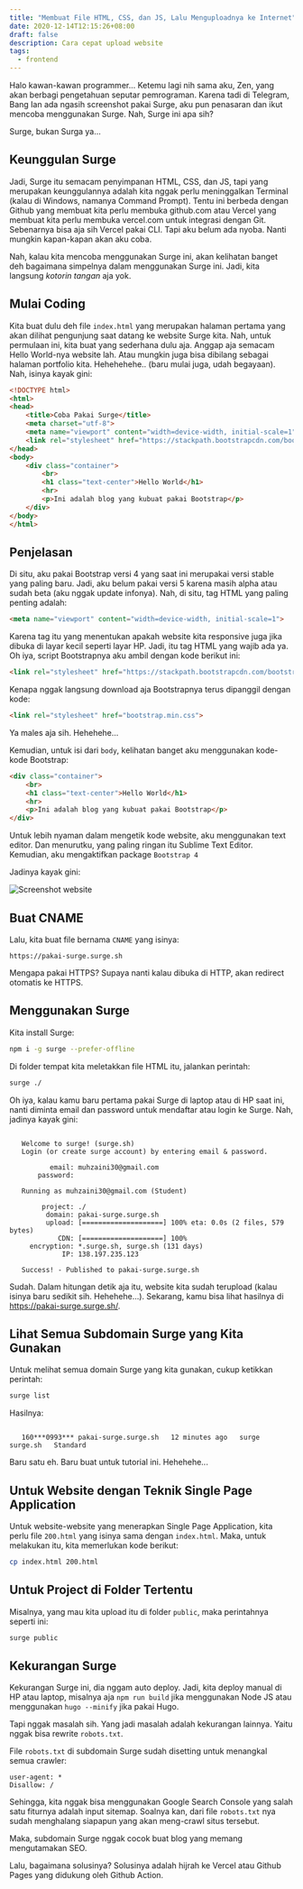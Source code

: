 ```yaml
---
title: "Membuat File HTML, CSS, dan JS, Lalu Menguploadnya ke Internet"
date: 2020-12-14T12:15:26+08:00
draft: false
description: Cara cepat upload website 
tags:
  - frontend
---
```


Halo kawan-kawan programmer... Ketemu lagi nih sama aku, Zen, yang akan berbagi pengetahuan seputar pemrograman. Karena tadi di Telegram, Bang Ian ada ngasih screenshot pakai Surge, aku pun penasaran dan ikut mencoba menggunakan Surge. Nah, Surge ini apa sih?

Surge, bukan Surga ya...

## Keunggulan Surge

Jadi, Surge itu semacam penyimpanan HTML, CSS, dan JS, tapi yang merupakan keunggulannya adalah kita nggak perlu meninggalkan Terminal (kalau di Windows, namanya Command Prompt). Tentu ini berbeda dengan Github yang membuat kita perlu membuka github.com atau Vercel yang membuat kita perlu membuka vercel.com untuk integrasi dengan Git. Sebenarnya bisa aja sih Vercel pakai CLI. Tapi aku belum ada nyoba. Nanti mungkin kapan-kapan akan aku coba.

Nah, kalau kita mencoba menggunakan Surge ini, akan kelihatan banget deh bagaimana simpelnya dalam menggunakan Surge ini. Jadi, kita langsung _kotorin tangan_ aja yok.

## Mulai Coding

Kita buat dulu deh file `index.html` yang merupakan halaman pertama yang akan dilihat pengunjung saat datang ke website Surge kita. Nah, untuk permulaan ini, kita buat yang sederhana dulu aja. Anggap aja semacam Hello World-nya website lah. Atau mungkin juga bisa dibilang sebagai halaman portfolio kita. Hehehehehe.. (baru mulai juga, udah begayaan). Nah, isinya kayak gini:

```html
<!DOCTYPE html>
<html>
<head>
	<title>Coba Pakai Surge</title>
	<meta charset="utf-8">
	<meta name="viewport" content="width=device-width, initial-scale=1">
	<link rel="stylesheet" href="https://stackpath.bootstrapcdn.com/bootstrap/4.3.1/css/bootstrap.min.css" integrity="sha384-ggOyR0iXCbMQv3Xipma34MD+dH/1fQ784/j6cY/iJTQUOhcWr7x9JvoRxT2MZw1T" crossorigin="anonymous">
</head>
<body>
	<div class="container">
		<br>
		<h1 class="text-center">Hello World</h1>
		<hr>
		<p>Ini adalah blog yang kubuat pakai Bootstrap</p>
	</div>
</body>
</html>
```

## Penjelasan

Di situ, aku pakai Bootstrap versi 4 yang saat ini merupakai versi stable yang paling baru. Jadi, aku belum pakai versi 5 karena masih alpha atau sudah beta (aku nggak update infonya). Nah, di situ, tag HTML yang paling penting adalah:

```html
<meta name="viewport" content="width=device-width, initial-scale=1">
```

Karena tag itu yang menentukan apakah website kita responsive juga jika dibuka di layar kecil seperti layar HP. Jadi, itu tag HTML yang wajib ada ya. Oh iya, script Bootstrapnya aku ambil dengan kode berikut ini:

```html
<link rel="stylesheet" href="https://stackpath.bootstrapcdn.com/bootstrap/4.3.1/css/bootstrap.min.css" integrity="sha384-ggOyR0iXCbMQv3Xipma34MD+dH/1fQ784/j6cY/iJTQUOhcWr7x9JvoRxT2MZw1T" crossorigin="anonymous">
```

Kenapa nggak langsung download aja Bootstrapnya terus dipanggil dengan kode:

```html
<link rel="stylesheet" href="bootstrap.min.css">
```

Ya males aja sih. Hehehehe...

Kemudian, untuk isi dari `body`, kelihatan banget aku menggunakan kode-kode Bootstrap:

```html
<div class="container">
	<br>
	<h1 class="text-center">Hello World</h1>
	<hr>
	<p>Ini adalah blog yang kubuat pakai Bootstrap</p>
</div>
```

Untuk lebih nyaman dalam mengetik kode website, aku menggunakan text editor. Dan menurutku, yang paling ringan itu Sublime Text Editor. Kemudian, aku mengaktifkan package `Bootstrap 4`

Jadinya kayak gini:

![Screenshot website](https://i.postimg.cc/qqmpv5MS/image.png)

## Buat CNAME

Lalu, kita buat file bernama `CNAME` yang isinya:

```
https://pakai-surge.surge.sh
```

Mengapa pakai HTTPS? Supaya nanti kalau dibuka di HTTP, akan redirect otomatis ke HTTPS.

## Menggunakan Surge

Kita install Surge:

```bash
npm i -g surge --prefer-offline
```

Di folder tempat kita meletakkan file HTML itu, jalankan perintah:

```bash
surge ./
```

Oh iya, kalau kamu baru pertama pakai Surge di laptop atau di HP saat ini, nanti diminta email dan password untuk mendaftar atau login ke Surge. Nah, jadinya kayak gini:

```

   Welcome to surge! (surge.sh)
   Login (or create surge account) by entering email & password.

          email: muhzaini30@gmail.com
       password:

   Running as muhzaini30@gmail.com (Student)

        project: ./
         domain: pakai-surge.surge.sh
         upload: [====================] 100% eta: 0.0s (2 files, 579 bytes)
            CDN: [====================] 100%
     encryption: *.surge.sh, surge.sh (131 days)
             IP: 138.197.235.123

   Success! - Published to pakai-surge.surge.sh

```

Sudah. Dalam hitungan detik aja itu, website kita sudah terupload (kalau isinya baru sedikit sih. Hehehehe...). Sekarang, kamu bisa lihat hasilnya di https://pakai-surge.surge.sh/.

## Lihat Semua Subdomain Surge yang Kita Gunakan

Untuk melihat semua domain Surge yang kita gunakan, cukup ketikkan perintah:

```bash
surge list
```

Hasilnya:

```

   160***0993*** pakai-surge.surge.sh   12 minutes ago   surge   surge.sh   Standard

```

Baru satu eh. Baru buat untuk tutorial ini. Hehehehe...

## Untuk Website dengan Teknik Single Page Application

Untuk website-website yang menerapkan Single Page Application, kita perlu file `200.html` yang isinya sama dengan `index.html`. Maka, untuk melakukan itu, kita memerlukan kode berikut:

```bash
cp index.html 200.html
```

## Untuk Project di Folder Tertentu

Misalnya, yang mau kita upload itu di folder `public`, maka perintahnya seperti ini:

```bash
surge public
```

## Kekurangan Surge

Kekurangan Surge ini, dia nggam auto deploy. Jadi, kita deploy manual di HP atau laptop, misalnya aja `npm run build` jika menggunakan Node JS atau menggunakan `hugo --minify` jika pakai Hugo. 

Tapi nggak masalah sih. Yang jadi masalah adalah kekurangan lainnya. Yaitu nggak bisa rewrite `robots.txt`.

File `robots.txt` di subdomain Surge sudah disetting untuk menangkal semua crawler:

```
user-agent: *
Disallow: /
```

Sehingga, kita nggak bisa menggunakan Google Search Console yang salah satu fiturnya adalah input sitemap. Soalnya kan, dari file `robots.txt` nya sudah menghalang siapapun yang akan meng-crawl situs tersebut.

Maka, subdomain Surge nggak cocok buat blog yang memang mengutamakan SEO.

Lalu, bagaimana solusinya? Solusinya adalah hijrah ke Vercel atau Github Pages yang didukung oleh Github Action.
